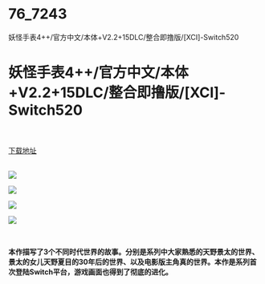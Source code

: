 # 76_7243
妖怪手表4++/官方中文/本体+V2.2+15DLC/整合即撸版/[XCI]-Switch520
# 妖怪手表4++/官方中文/本体+V2.2+15DLC/整合即撸版/[XCI]-Switch520
 <br/></br>
[下载地址](https://www.switch520.cc/article/7243 "下载地址")
<br/></br>

<p><img src="https://www.switch520.cc/muke_img/upload_art_editor_20201108-1_a02a657d75af32a6483e6e48311ad769.jpg"></p>
<p><img src="https://www.switch520.cc/muke_img/upload_art_editor_20201108-1_394d166a73fca6f58edd2790eb209c55.jpg"></p>
<p><img src="https://www.switch520.cc/muke_img/upload_art_editor_20201108-1_098723cfb2b8b1f0bbcd33d71953414c.jpg"></p>
<p><img src="https://www.switch520.cc/muke_img/upload_art_editor_20201108-1_6ed61bf745dce0fbf0f310185ffedbcc.jpg"></p>
<p>&nbsp;</p>
<p><strong>本作描写了3个不同时代世界的故事。分别是系列中大家熟悉的天野景太的世界、景太的女儿天野夏目的30年后的世界、以及电影版主角真的世界。本作是系列首次登陆Switch平台，游戏画面也得到了彻底的进化。</strong></p>
<p>&nbsp;</p>
